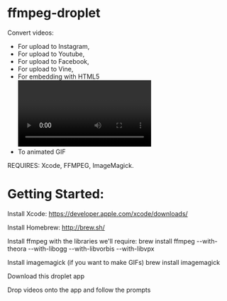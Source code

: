 ffmpeg-droplet
==============

Convert videos:

* For upload to Instagram, 
* For upload to Youtube, 
* For upload to Facebook, 
* For upload to Vine, 
* For embedding with HTML5 <video> (MP4, WEBM, OGV)
* To animated GIF

REQUIRES: Xcode, FFMPEG, ImageMagick.

Getting Started:
==============

Install Xcode: https://developer.apple.com/xcode/downloads/

Install Homebrew: http://brew.sh/

Install ffmpeg with the libraries we'll require:
brew install ffmpeg --with-theora --with-libogg --with-libvorbis --with-libvpx

Install imagemagick (if you want to make GIFs)
brew install imagemagick

Download this droplet app

Drop videos onto the app and follow the prompts

